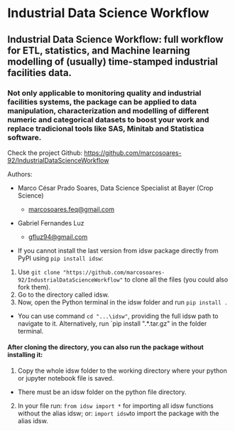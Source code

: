 # Industrial Data Science Workflow
## Industrial Data Science Workflow: full workflow for ETL, statistics, and Machine learning modelling of (usually) time-stamped industrial facilities data.
### Not only applicable to monitoring quality and industrial facilities systems, the package can be applied to data manipulation, characterization and modelling of different numeric and categorical datasets to boost your work and replace tradicional tools like SAS, Minitab and Statistica software.

Check the project Github: https://github.com/marcosoares-92/IndustrialDataScienceWorkflow

Authors:
- Marco César Prado Soares, Data Science Specialist at Bayer (Crop Science)
  - marcosoares.feq@gmail.com

- Gabriel Fernandes Luz
  - gfluz94@gmail.com

- If you cannot install the last version from idsw package directly from PyPI using `pip install idsw`:

1. Use `git clone "https://github.com/marcosoares-92/IndustrialDataScienceWorkflow"` to clone all the files (you could also fork them).
2. Go to the directory called idsw.
3. Now, open the Python terminal in the idsw folder and run `pip install .`
- You can use command `cd "...\idsw"`, providing the full idsw path to navigate to it.
Alternatively, run `pip install ".\*.tar.gz" in the folder terminal. 

#### After cloning the directory, you can also run the package without installing it:
1. Copy the whole idsw folder to the working directory where your python or jupyter notebook file is saved.
- There must be an idsw folder on the python file directory.
2. In your file run:
`from idsw import *`
for importing all idsw functions without the alias idsw; or:
`import idsw`to import the package with the alias idsw.
